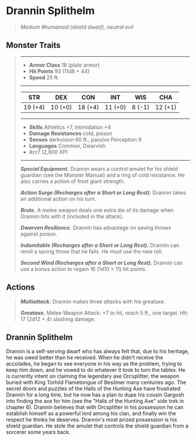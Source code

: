 # Drannin Splithelm
>*Medium #humanoid (shield dwarf), neutral evil*
## Monster Traits
>___
>- **Armor Class** 18 (plate armor)
>- **Hit Points** 93 (11d8 + 44)
>- **Speed** 25 ft.
>___
>|STR|DEX|CON|INT|WIS|CHA|
>|:---:|:---:|:---:|:---:|:---:|:---:|
>|19 (+4)|10 (+0)|18 (+4)|11 (+0)|8 (-1)|12 (+1)|
>___
>- **Skills** Athletics +7, Intimidation +4
>- **Damage Resistances** cold, poison
>- **Senses** darkvision 60 ft., passive Perception 9
>- **Languages** Common, Dwarvish
>- #cr7 (2,900 XP)
>___
>***Special Equipment.*** Drannin wears a control amulet for his shield guardian (see the Monster Manual) and a ring of cold resistance. He also carries a potion of frost giant strength.  
>
>***Action Surge (Recharges after a Short or Long Rest).*** Drannin takes an additional action on his turn.  
>
>***Brute.*** A melee weapon deals one extra die of its damage when Drannin hits with it (included in the attack).  
>
>***Dwarven Resilience.*** Drannin has advantage on saving throws against poison.  
>
>***Indomitable (Recharges after a Short or Long Rest).*** Drannin can reroll a saving throw that he fails. He must use the new roll.  
>
>***Second Wind (Recharges after a Short or Long Rest).*** Drannin can use a bonus action to regain 16 (1d10 + 11) hit points.  
>
## Actions
>***Multiattack.*** Drannin makes three attacks with his greataxe.  
>
>***Greataxe.*** Melee Weapon Attack: +7 to hit, reach 5 ft., one target. Hit: 17 (2d12 + 4) slashing damage.
## Drannin Splithelm
Drannin is a self-serving dwarf who has always felt that, due to his heritage, he was owed better than he received. When he didn't receive the accolades, he began to see everyone in his way as the problem, trying to keep him down, and he vowed to do whatever it took to turn the tables. He is currently intent on claiming the legendary axe Orcsplitter, the weapon buried with King Torhild Flametongue of Besilmer many centuries ago. The secret doors and puzzles of the Halls of the Hunting Axe have frustrated Drannin for a long time, but he now has a plan to dupe his cousin Gargosh into finding the axe for him (see the "Halls of the Hunting Axe" side trek in chapter 6). Drannin believes that with Orcsplitter in his possession he can establish himself as a powerful lord among his clan, and finally win the respect he thinks he deserves.
Drannin's most prized possession is his shield guardian. He stole the amulet that controls the shield guardian from a sorcerer some years back.